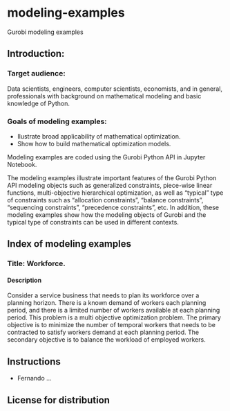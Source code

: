 # modeling-examples
Gurobi modeling examples

## Introduction: 

### Target audience:
Data scientists, engineers, computer scientists, economists, and in general, professionals with background on mathematical modeling and basic knowledge of Python.

### Goals of modeling examples:
+ Ilustrate broad applicability of mathematical optimization.
+ Show how to build mathematical optimization models.

Modeling examples are coded using the Gurobi Python API in Jupyter Notebook.

The modeling examples illustrate important features of the Gurobi Python API modeling objects
such as generalized constraints, piece-wise linear functions, multi-objective hierarchical 
optimization, as well as “typical” type of constraints such as “allocation constraints”, 
“balance constraints”, “sequencing constraints”, “precedence constraints”, etc. 
In addition, these modeling examples show how the modeling objects of Gurobi and the 
typical type of constraints can be used in different contexts.

## Index of modeling examples

### Title: Workforce. 
#### Description
Consider a service business that needs to plan its workforce over a planning 
horizon. There is a known demand of workers each planning period, and there is a limited 
number of workers available at each planning period. This problem is a multi objective
optimization problem. The primary objective is to minimize the number of temporal workers
that needs to be contracted to satisfy workers demand at each planning period. The 
secondary objective is to balance the workload of employed workers.


## Instructions
+ Fernando ...

## License for distribution
